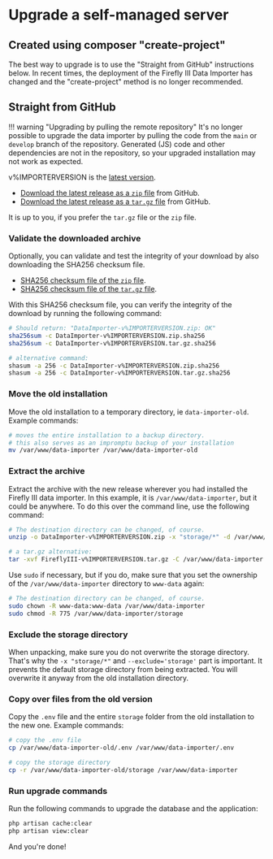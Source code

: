 # Upgrade a self-managed server

## Created using composer "create-project"

The best way to upgrade is to use the "Straight from GitHub" instructions below. In recent times, the deployment of the Firefly III Data Importer has changed and the "create-project" method is no longer recommended.

## Straight from GitHub

!!! warning "Upgrading by pulling the remote repository"
    It's no longer possible to upgrade the data importer by pulling the code from the `main` or `develop` branch of the repository. Generated (JS) code and other dependencies are not in the repository, so your upgraded installation may not work as expected.

v%IMPORTERVERSION is the [latest version](https://version.firefly-iii.org/).

- [Download the latest release as a `zip` file](https://github.com/firefly-iii/data-importer/releases/download/v%IMPORTERVERSION/DataImporter-v%IMPORTERVERSION.zip) from GitHub.
- [Download the latest release as a `tar.gz` file](https://github.com/firefly-iii/data-importer/releases/download/v%IMPORTERVERSION/DataImporter-v%IMPORTERVERSION.tar.gz) from GitHub.

It is up to you, if you prefer the `tar.gz` file or the `zip` file.

### Validate the downloaded archive

Optionally, you can validate and test the integrity of your download by also downloading the SHA256 checksum file.

- [SHA256 checksum file of the `zip` file](https://github.com/firefly-iii/data-importer/releases/download/v%IMPORTERVERSION/DataImporter-v%IMPORTERVERSION.zip.sha256).
- [SHA256 checksum file of the `tar.gz` file](https://github.com/firefly-iii/data-importer/releases/download/v%IMPORTERVERSION/DataImporter-v%IMPORTERVERSION.tar.gz.sha256).

With this SHA256 checksum file, you can verify the integrity of the download by running the following command:

```bash
# Should return: "DataImporter-v%IMPORTERVERSION.zip: OK"
sha256sum -c DataImporter-v%IMPORTERVERSION.zip.sha256
sha256sum -c DataImporter-v%IMPORTERVERSION.tar.gz.sha256

# alternative command:
shasum -a 256 -c DataImporter-v%IMPORTERVERSION.zip.sha256
shasum -a 256 -c DataImporter-v%IMPORTERVERSION.tar.gz.sha256
```

### Move the old installation

Move the old installation to a temporary directory, ie `data-importer-old`. Example commands:

```bash 
# moves the entire installation to a backup directory.
# this also serves as an impromptu backup of your installation
mv /var/www/data-importer /var/www/data-importer-old
```

### Extract the archive

Extract the archive with the new release wherever you had installed the Firefly III data importer. In this example, it is `/var/www/data-importer`, but it could be anywhere. To do this over the command line, use the following command:

```bash
# The destination directory can be changed, of course.
unzip -o DataImporter-v%IMPORTERVERSION.zip -x "storage/*" -d /var/www/data-importer

# a tar.gz alternative:
tar -xvf FireflyIII-v%IMPORTERVERSION.tar.gz -C /var/www/data-importer --exclude='storage'
```

Use `sudo` if necessary, but if you do, make sure that you set the ownership of the `/var/www/data-importer` directory to `www-data` again:

```bash
# The destination directory can be changed, of course.
sudo chown -R www-data:www-data /var/www/data-importer
sudo chmod -R 775 /var/www/data-importer/storage
```

### Exclude the storage directory

When unpacking, make sure you do not overwrite the storage directory. That's why the `-x "storage/*"` and `--exclude='storage'` part is important. It prevents the default storage directory from being extracted. You will overwrite it anyway from the old installation directory.

### Copy over files from the old version

Copy the `.env` file and the entire `storage` folder from the old installation to the new one. Example commands:

```bash
# copy the .env file
cp /var/www/data-importer-old/.env /var/www/data-importer/.env

# copy the storage directory
cp -r /var/www/data-importer-old/storage /var/www/data-importer
```

### Run upgrade commands

Run the following commands to upgrade the database and the application:

```bash
php artisan cache:clear
php artisan view:clear
```

And you're done!
